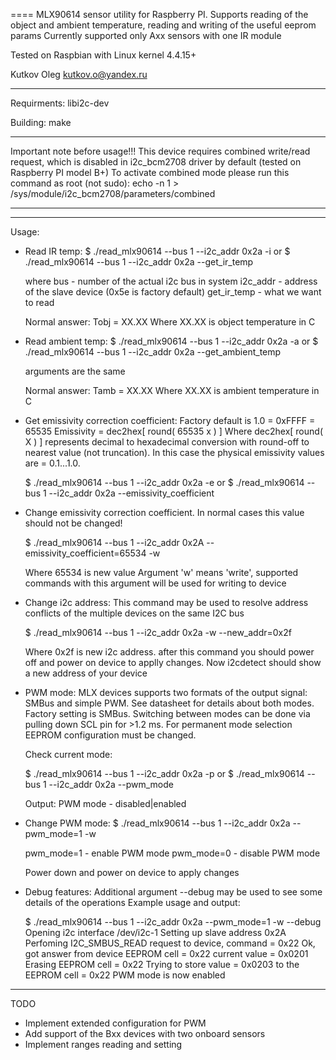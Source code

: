 ====
 MLX90614 sensor utility for Raspberry PI.
 Supports reading of the object and ambient temperature, reading and writing of the useful eeprom params 
 Currently supported only Axx sensors with one IR module

 Tested on Raspbian with Linux kernel 4.4.15+

 Kutkov Oleg <kutkov.o@yandex.ru>

---
 Requirments:
   libi2c-dev

 Building:
	make

 * * *

 Important note before usage!!!
  This device requires combined write/read request,
  which is disabled in i2c_bcm2708 driver by default (tested on Raspberry PI model B+)
  To activate combined mode please run this command as root (not sudo):
    echo -n 1 > /sys/module/i2c_bcm2708/parameters/combined

 * * *

---
 Usage:
 * Read IR temp: 
    $ ./read_mlx90614 --bus 1 --i2c_addr 0x2a -i
    or
    $ ./read_mlx90614 --bus 1 --i2c_addr 0x2a --get_ir_temp

    where bus - number of the actual i2c bus in system
    i2c_addr - address of the slave device (0x5e is factory default)
    get_ir_temp - what we want to read

    Normal answer:
      Tobj = XX.XX
    Where XX.XX is object temperature in C


 * Read ambient temp:
    $ ./read_mlx90614 --bus 1 --i2c_addr 0x2a -a
    or
    $ ./read_mlx90614 --bus 1 --i2c_addr 0x2a --get_ambient_temp

    arguments are the same

    Normal answer:
      Tamb = XX.XX
    Where XX.XX is ambient temperature in C


 * Get emissivity correction coefficient:
    Factory default is 1.0 = 0xFFFF = 65535
    Emissivity = dec2hex[ round( 65535 x ) ]
    Where dec2hex[ round( X ) ] represents decimal to hexadecimal conversion with round-off to nearest value (not truncation). 
    In this case the physical emissivity values are = 0.1...1.0.

    $ ./read_mlx90614 --bus 1 --i2c_addr 0x2a -e
    or
    $ ./read_mlx90614 --bus 1 --i2c_addr 0x2a --emissivity_coefficient


 * Change emissivity correction coefficient.
    In normal cases this value should not be changed!

    $ ./read_mlx90614 --bus 1 --i2c_addr 0x2A --emissivity_coefficient=65534 -w

    Where 65534 is new value
    Argument 'w' means 'write', supported commands with this argument will be used for writing to device


 * Change i2c address:
    This command may be used to resolve address conflicts of the multiple devices on the same I2C bus

    $ ./read_mlx90614 --bus 1 --i2c_addr 0x2a -w --new_addr=0x2f

    Where 0x2f is new i2c address. after this command you should power off and power on device to applly changes. 
    Now i2cdetect should show a new address of your device


 * PWM mode:
    MLX devices supports two formats of the output signal: SMBus and simple PWM. See datasheet for details about both modes.
    Factory setting is SMBus. Switching between modes can be done via pulling down SCL pin for >1.2 ms.
    For permanent mode selection EEPROM configuration must be changed.

    Check current mode:

    $ ./read_mlx90614 --bus 1 --i2c_addr 0x2a -p
    or
    $ ./read_mlx90614 --bus 1 --i2c_addr 0x2a --pwm_mode

    Output:
     PWM mode - disabled|enabled

 * Change PWM mode:
   $ ./read_mlx90614 --bus 1 --i2c_addr 0x2a --pwm_mode=1 -w

   pwm_mode=1 - enable PWM mode
   pwm_mode=0 - disable PWM mode

   Power down and power on device to apply changes


 * Debug features:
   Additional argument --debug may be used to see some details of the operations
   Example usage and output:

   $ ./read_mlx90614 --bus 1 --i2c_addr 0x2a --pwm_mode=1 -w --debug
   Opening i2c interface /dev/i2c-1
   Setting up slave address 0x2A
   Perfoming I2C_SMBUS_READ request to device, command = 0x22
   Ok, got answer from device
   EEPROM cell = 0x22 current value = 0x0201
   Erasing EEPROM cell = 0x22
   Trying to store value = 0x0203 to the EEPROM cell = 0x22
   PWM mode is now enabled


---
 TODO
   - Implement extended configuration for PWM
   - Add support of the Bxx devices with two onboard sensors
   - Implement ranges reading and setting
